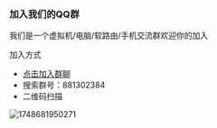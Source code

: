 ### 加入我们的QQ群

我们是一个虚拟机/电脑/软路由/手机交流群欢迎你的加入

加入方式

- [点击加入群聊](https://qm.qq.com/q/HSUguO5Q88)
- 搜索群号：881302384
- 二维码扫描

![1748681950271](images/QQ群/1748681950271.png)
